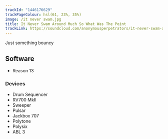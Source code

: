 ```yaml
---
trackId: "1446176629"
trackPageColour: hsl(61, 23%, 35%)
image: /it never swam.jpg
title: It Never Swam Around Much So What Was The Point
trackLink: https://soundcloud.com/anonymousperpetrators/it-never-swam-around-much-so-what-was-the-point
---
```


Just something bouncy

## Software
- Reason 13 
### Devices
- Drum Sequencer
- RV700 MkII 
- Sweeper
- Pulsar 
- Jackbox 707
- Polytone
- Polysix
- ABL 3

